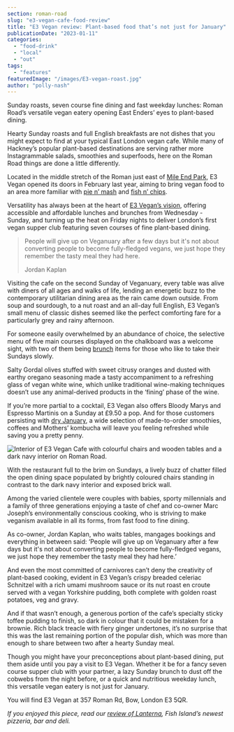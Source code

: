 ```yaml
---
section: roman-road
slug: "e3-vegan-cafe-food-review"
title: "E3 Vegan review: Plant-based food that’s not just for January"
publicationDate: "2023-01-11"
categories: 
  - "food-drink"
  - "local"
  - "out"
tags: 
  - "features"
featuredImage: "/images/E3-vegan-roast.jpg"
author: "polly-nash"
---
```


Sunday roasts, seven course fine dining and fast weekday lunches: Roman Road’s versatile vegan eatery opening East Enders’ eyes to plant-based dining. 

Hearty Sunday roasts and full English breakfasts are not dishes that you might expect to find at your typical East London vegan cafe. While many of Hackney’s popular plant-based destinations are serving rather more Instagrammable salads, smoothies and superfoods, here on the Roman Road things are done a little differently. 

Located in the middle stretch of the Roman just east of [Mile End Park](https://romanroadlondon.com/mile-end-park-history/), E3 Vegan opened its doors in February last year, aiming to bring vegan food to an area more familiar with [pie n’ mash](https://romanroadlondon.com/g-kelly-pie-mash-shop-working-class-food/) and [fish n’ chips](https://romanroadlondon.com/chipping-wharf-fish-chip-shop-old-ford-open/). 

Versatility has always been at the heart of [E3 Vegan’s vision](https://romanroadlondon.com/e3-vegan-cafe-opens/), offering accessible and affordable lunches and brunches from Wednesday - Sunday, and turning up the heat on Friday nights to deliver London’s first vegan supper club featuring seven courses of fine plant-based dining. 

> People will give up on Veganuary after a few days but it's not about converting people to become fully-fledged vegans, we just hope they remember the tasty meal they had here.  
> 
> Jordan Kaplan

Visiting the cafe on the second Sunday of Veganuary, every table was alive with diners of all ages and walks of life, lending an energetic buzz to the contemporary utilitarian dining area as the rain came down outside. From soup and sourdough, to a nut roast and an all-day full English, E3 Vegan’s small menu of classic dishes seemed like the perfect comforting fare for a particularly grey and rainy afternoon.

For someone easily overwhelmed by an abundance of choice, the selective menu of five main courses displayed on the chalkboard was a welcome sight, with two of them being [brunch](https://romanroadlondon.com/hackney-wick-brunch-cafes-coffee/) items for those who like to take their Sundays slowly. 

Salty Gordal olives stuffed with sweet citrusy oranges and dusted with earthy oregano seasoning made a tasty accompaniment to a refreshing glass of vegan white wine, which unlike traditional wine-making techniques doesn’t use any animal-derived products in the ‘fining’ phase of the wine. 

If you’re more partial to a cocktail, E3 Vegan also offers Bloody Marys and Espresso Martinis on a Sunday at £9.50 a pop. And for those customers persisting with [dry January](https://www.bbc.co.uk/news/newsbeat-64044727), a wide selection of made-to-order smoothies, coffees and Mothers’ kombucha will leave you feeling refreshed while saving you a pretty penny. 

![Interior of E3 Vegan Cafe with colourful chairs and wooden tables and a dark navy interior on Roman Road.](/images/e3-vegan-interior-1024x683.jpg)

With the restaurant full to the brim on Sundays, a lively buzz of chatter filled the open dining space populated by brightly coloured chairs standing in contrast to the dark navy interior and exposed brick wall. 

Among the varied clientele were couples with babies, sporty millennials and a family of three generations enjoying a taste of chef and co-owner Marc Joseph’s environmentally conscious cooking, who is striving to make veganism available in all its forms, from fast food to fine dining. 

As co-owner, Jordan Kaplan, who waits tables, mangages bookings and everything in between said: ‘People will give up on Veganuary after a few days but it's not about converting people to become fully-fledged vegans, we just hope they remember the tasty meal they had here.’

And even the most committed of carnivores can’t deny the creativity of plant-based cooking, evident in E3 Vegan’s crispy breaded celeriac Schnitzel with a rich umami mushroom sauce or its nut roast en croute served with a vegan Yorkshire pudding, both complete with golden roast potatoes, veg and gravy. 

And if that wasn’t enough, a generous portion of the cafe’s specialty sticky toffee pudding to finish, so dark in colour that it could be mistaken for a brownie. Rich black treacle with fiery ginger undertones, it’s no surprise that this was the last remaining portion of the popular dish, which was more than enough to share between two after a hearty Sunday meal. 

Though you might have your preconceptions about plant-based dining, put them aside until you pay a visit to E3 Vegan. Whether it be for a fancy seven course supper club with your partner, a lazy Sunday brunch to dust off the cobwebs from the night before, or a quick and nutritious weekday lunch, this versatile vegan eatery is not just for January. 

You will find E3 Vegan at 357 Roman Rd, Bow, London E3 5QR.

_If you enjoyed this piece, read our_ [_review of Lanterna_](https://romanroadlondon.com/lanterna-pizza-restaurant-bar-deli-fish-island-food-review/)_, Fish Island’s newest pizzeria, bar and deli._ 


